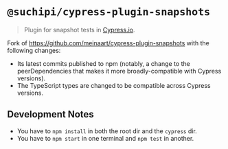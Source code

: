 # `@suchipi/cypress-plugin-snapshots`

> Plugin for snapshot tests in [Cypress.io](https://www.cypress.io/).

Fork of <https://github.com/meinaart/cypress-plugin-snapshots> with the following changes:

- Its latest commits published to npm (notably, a change to the peerDependencies that makes it more broadly-compatible with Cypress versions).
- The TypeScript types are changed to be compatible across Cypress versions.

## Development Notes

- You have to `npm install` in both the root dir and the `cypress` dir.
- You have to `npm start` in one terminal and `npm test` in another.
